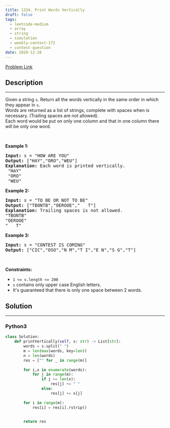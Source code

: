 ```yaml
---
title: 1324. Print Words Vertically
draft: false
tags: 
  - leetcode-medium
  - array
  - string
  - simulation
  - weekly-contest-172
  - contest-question
date: 2020-12-28
---
```


[Problem Link](https://leetcode.com/problems/print-words-vertically/)

## Description

---
<p>Given a string <code>s</code>.&nbsp;Return&nbsp;all the words vertically in the same order in which they appear in <code>s</code>.<br />
Words are returned as a list of strings, complete with&nbsp;spaces when is necessary. (Trailing spaces are not allowed).<br />
Each word would be put on only one column and that in one column there will be only one word.</p>

<p>&nbsp;</p>
<p><strong class="example">Example 1:</strong></p>

<pre>
<strong>Input:</strong> s = &quot;HOW ARE YOU&quot;
<strong>Output:</strong> [&quot;HAY&quot;,&quot;ORO&quot;,&quot;WEU&quot;]
<strong>Explanation: </strong>Each word is printed vertically. 
 &quot;HAY&quot;
&nbsp;&quot;ORO&quot;
&nbsp;&quot;WEU&quot;
</pre>

<p><strong class="example">Example 2:</strong></p>

<pre>
<strong>Input:</strong> s = &quot;TO BE OR NOT TO BE&quot;
<strong>Output:</strong> [&quot;TBONTB&quot;,&quot;OEROOE&quot;,&quot;   T&quot;]
<strong>Explanation: </strong>Trailing spaces is not allowed. 
&quot;TBONTB&quot;
&quot;OEROOE&quot;
&quot;   T&quot;
</pre>

<p><strong class="example">Example 3:</strong></p>

<pre>
<strong>Input:</strong> s = &quot;CONTEST IS COMING&quot;
<strong>Output:</strong> [&quot;CIC&quot;,&quot;OSO&quot;,&quot;N M&quot;,&quot;T I&quot;,&quot;E N&quot;,&quot;S G&quot;,&quot;T&quot;]
</pre>

<p>&nbsp;</p>
<p><strong>Constraints:</strong></p>

<ul>
	<li><code>1 &lt;= s.length &lt;= 200</code></li>
	<li><code>s</code>&nbsp;contains only upper case English letters.</li>
	<li>It&#39;s guaranteed that there is only one&nbsp;space between 2 words.</li>
</ul>

## Solution

---
### Python3
``` py title='print-words-vertically'
class Solution:
    def printVertically(self, s: str) -> List[str]:
        words = s.split(" ")
        m = len(max(words, key=len))
        n = len(words)
        res = ["" for _ in range(m)]
        
        for i,x in enumerate(words):
            for j in range(m):
                if j >= len(x):
                    res[j] += " "
                else:
                    res[j] += x[j]
        
        for i in range(m):
            res[i] = res[i].rstrip()
                
        
        return res
        
```

